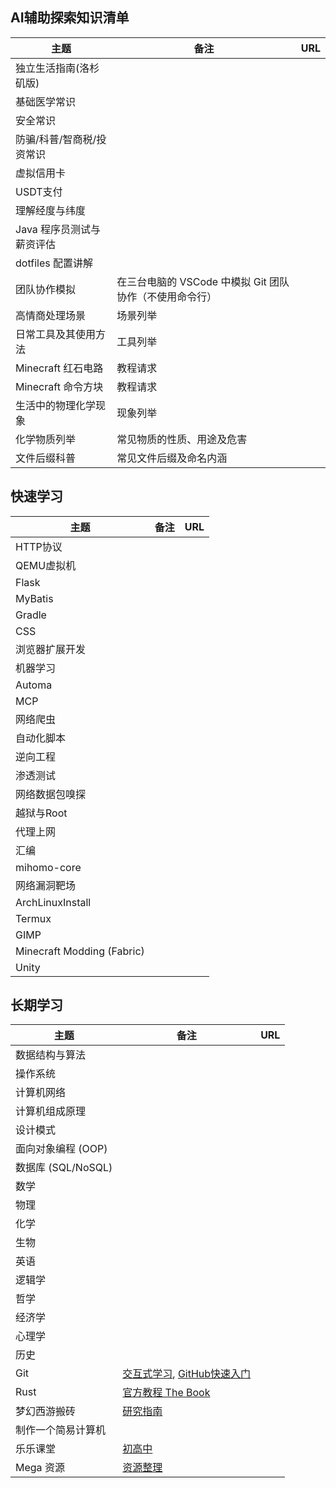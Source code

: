 ## AI辅助探索知识清单

| 主题              | 备注                                 | URL |
| --------------- | ---------------------------------- | --- |
| 独立生活指南(洛杉矶版)    |                                    |     |
| 基础医学常识          |                                    |     |
| 安全常识            |                                    |     |
| 防骗/科普/智商税/投资常识  |                                    |     |
| 虚拟信用卡           |                                    |     |
| USDT支付          |                                    |     |
| 理解经度与纬度         |                                    |     |
| Java 程序员测试与薪资评估 |                                    |     |
| dotfiles 配置讲解   |                                    |     |
| 团队协作模拟          | 在三台电脑的 VSCode 中模拟 Git 团队协作（不使用命令行） |     |
| 高情商处理场景         | 场景列举                               |     |
| 日常工具及其使用方法      | 工具列举                               |     |
| Minecraft 红石电路  | 教程请求                               |     |
| Minecraft 命令方块  | 教程请求                               |     |
| 生活中的物理化学现象      | 现象列举                               |     |
| 化学物质列举          | 常见物质的性质、用途及危害                      |     |
| 文件后缀科普          | 常见文件后缀及命名内涵                        |     |
## 快速学习

| 主题                         | 备注  | URL |
| -------------------------- | --- | --- |
| HTTP协议                     |     |     |
| QEMU虚拟机                    |     |     |
| Flask                      |     |     |
| MyBatis                    |     |     |
| Gradle                     |     |     |
| CSS                        |     |     |
| 浏览器扩展开发                    |     |     |
| 机器学习                       |     |     |
| Automa                     |     |     |
| MCP                        |     |     |
| 网络爬虫                       |     |     |
| 自动化脚本                      |     |     |
| 逆向工程                       |     |     |
| 渗透测试                       |     |     |
| 网络数据包嗅探                    |     |     |
| 越狱与Root                    |     |     |
| 代理上网                       |     |     |
| 汇编                         |     |     |
| mihomo-core                |     |     |
| 网络漏洞靶场                     |     |     |
| ArchLinuxInstall           |     |     |
| Termux                     |     |     |
| GIMP                       |     |     |
| Minecraft Modding (Fabric) |     |     |
| Unity                      |     |     |
## 长期学习

| 主题              | 备注                                                                                                                  | URL |
| --------------- | ------------------------------------------------------------------------------------------------------------------- | --- |
| 数据结构与算法         |                                                                                                                     |     |
| 操作系统            |                                                                                                                     |     |
| 计算机网络           |                                                                                                                     |     |
| 计算机组成原理         |                                                                                                                     |     |
| 设计模式            |                                                                                                                     |     |
| 面向对象编程 (OOP)    |                                                                                                                     |     |
| 数据库 (SQL/NoSQL) |                                                                                                                     |     |
| 数学              |                                                                                                                     |     |
| 物理              |                                                                                                                     |     |
| 化学              |                                                                                                                     |     |
| 生物              |                                                                                                                     |     |
| 英语              |                                                                                                                     |     |
| 逻辑学             |                                                                                                                     |     |
| 哲学              |                                                                                                                     |     |
| 经济学             |                                                                                                                     |     |
| 心理学             |                                                                                                                     |     |
| 历史              |                                                                                                                     |     |
| Git             | [交互式学习](https://learngitbranching.js.org), [GitHub快速入门](https://docs.github.com/get-started/quickstart/hello-world) |     |
| Rust            | [官方教程 The Book](https://doc.rust-lang.org/book)                                                                     |     |
| 梦幻西游搬砖          | [研究指南](https://item.taobao.com/item.htm?id=680103533549)                                                            |     |
| 制作一个简易计算机       |                                                                                                                     |     |
| 乐乐课堂            | [初高中](https://pan.baidu.com/s/1Gltyjb9UaBmG7RWEhHupRw?pwd=6z4c)                                                     |     |
| Mega 资源         | [资源整理](https://mega.nz/folder/S2x1zbKD#UvcYCWQXaljR5eJU2KNOng)                                                      |     |